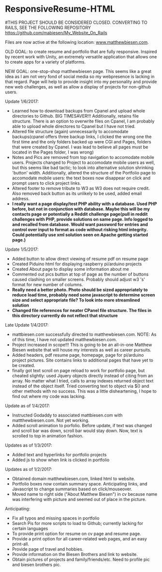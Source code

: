 # ResponsiveResume-HTML

#THIS PROJECT SHOULD BE CONSIDERED CLOSED. CONVERTING TO RAILS, SEE THE FOLLOWING REPOSITORY
https://github.com/mabiesen/My_Website_On_Rails


Files are now active at the following location: www.matthewbiesen.com.  

OLD GOAL: to create resume and portfolio that are fully responsive.  Inspired by recent work with Unity, an extremely versatile application that allows one to create apps for a variety of platforms.

NEW GOAL: one-stop-shop matthewbiesen page.  This seems like a great idea as I am not very fond of social media so my webpresence is lacking in that regard.  Page will help to provide insight into my personality and provide new web challenges, as well as allow a display of projects for non-github users.

Update 1/6/2017:
* Learned how to download backups from Cpanel and upload whole directories to Github.  BIG TIMESAVER!!!  Additionally, retains file structure.  There is an option to overwrite files on Cpanel, I am probably able to upload whole directores to Cpanel but I have not tried.
* Altered file structure (again) unnecessarily to accomodate backups(cpanel offers three backup links, I clicked the wrong one the first time and the only folders backed up were CGI and Pages, folders that were created by Cpanel.  I was lead to believe all pages must be located in the Pages folder, I was wrong)
* Notes and Pics are removed from top navigation to accomodate mobile users. Projects changed to Project to accomodate mobile users as well, but this seems like bad tactic; to look into alternative solution shrinking 'button' width.  Additionally, altered the structure of the Portfolio page to accomodate mobile users:  the text boxes now disappear on click and prompt users to click project links.
* Altered footer to remove tribute to W3 as W3 does not require credit. Also removed back button as its unlikely to be used, added email address.
* **I really want a page display/test PHP ability with a database. Used PHP before, but not in conjunction with database.  Maybe this will be my contacts page or potentially a Reddit challenge page(pull in reddit challenges with PHP, provide solutions on same page.  Info logged to and recalled from database.  Would want password for entries and control over input to format as code without risking html integrity.  Could potentially use xml solution seen on Apache getting started page.)**

Update 1/5/2017:
* Added button to allow direct viewing of resume pdf on resume page
* Created Piduino html for displaying raspberry pi/arduino projects
* Created About page to display some information about me
* Commented out pics button at top of page as the number of buttons caused clashing on smaller screens.  Probably should adjust w3 's' format for new number of columns.
* **Really need a better photo.  Photo should be sized appropriately to reduce load time, probably need some javascript to determine screen size and select appropriate file?  To look into more streamlined solution**
* **Changed file references for neater CPanel file structure.  The files in this directory currently do not reflect that structure**


Late Update 1/4/2017:
* mattbiesen.com successfully directed to matthewbiesen.com. NOTE: As of this time, I have not updated matthewbiesen.com.
* Project increased in scope!!! This is going to be an all-in-one Matthew Biesen website that will house my interests as well as career pursuits.
* Added headers, pdf resume page, homepage, page for pi/arduino project pictures.  Site contains links to additional pages that have yet to be created.
* finally got text scroll on page reload to work for portfolio page, but cheated slightly: used Jquery objects directly instead of citing from an array.  No matter what I tried, calls to array indexes returned object text instead of the object itself.  Tried converting text to object via $() and other methods with no success.  This was a little disheartening, I hope to find out where my code was lacking.

Update as of 1/4/2017:
* Instructed Godaddy to associated mattbiesen.com with mattthewbiesen.com.  Not yet working.
* Added scroll animation to porfolio.  Before update, if text was changed and scroll bar was down, scroll bar would stay down.  Now, text is scrolled to top in animation fashion.

Updates as of 1/3/2017:
* Added text and hyperlinks for portfolio projects
* Added js to show when link is clicked in portfolio

Updates as of 1/2/2017:
* Obtained domain matthewbiesen.com, linked html to website.
* Portfolio boxes now contain summary space.  Anticipating links, and Javascript to change summaries based on click/mouseover.
* Moved name to right side ("About Matthew Biesen") in cv because name was interfering with picture and seemed out of place in the picture. 


Anticipating:
*  Fix all typos and missing spaces in portfolio
*  Search Pis for more scripts to load to Github; currently lacking for certain languages
*  To provide print option for resume on cv page and resume page.
*  Provide a print option for all career-related web pages, and an easy print-all.
*  Provide page of travel and hobbies.
*  Provide information on the Biesen Brothers and link to website.
*  Obtain pictures of projects and family/friends/etc.  Need to profile pic and biesen brothers pic.
